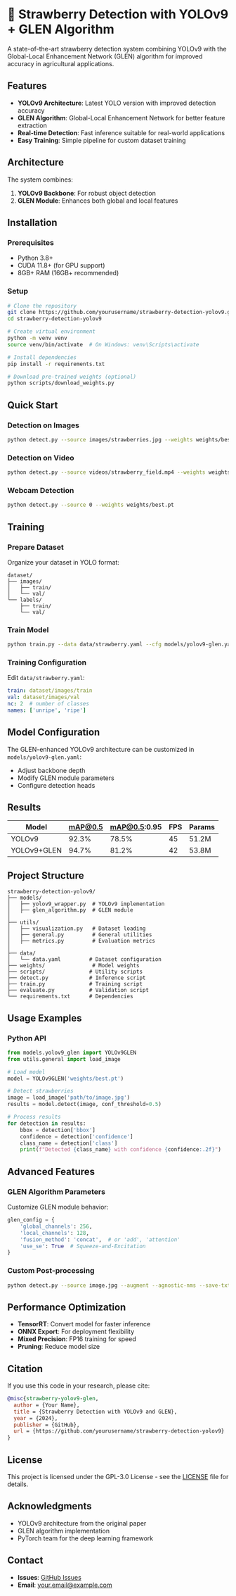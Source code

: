 # 🍓 Strawberry Detection with YOLOv9 + GLEN Algorithm

A state-of-the-art strawberry detection system combining YOLOv9 with the Global-Local Enhancement Network (GLEN) algorithm for improved accuracy in agricultural applications.

## Features

- **YOLOv9 Architecture**: Latest YOLO version with improved detection accuracy
- **GLEN Algorithm**: Global-Local Enhancement Network for better feature extraction
- **Real-time Detection**: Fast inference suitable for real-world applications
- **Easy Training**: Simple pipeline for custom dataset training


## Architecture

The system combines:
1. **YOLOv9 Backbone**: For robust object detection
2. **GLEN Module**: Enhances both global and local features


## Installation

### Prerequisites
- Python 3.8+
- CUDA 11.8+ (for GPU support)
- 8GB+ RAM (16GB+ recommended)

### Setup

```bash
# Clone the repository
git clone https://github.com/yourusername/strawberry-detection-yolov9.git
cd strawberry-detection-yolov9

# Create virtual environment
python -m venv venv
source venv/bin/activate  # On Windows: venv\Scripts\activate

# Install dependencies
pip install -r requirements.txt

# Download pre-trained weights (optional)
python scripts/download_weights.py
```

## Quick Start

### Detection on Images

```bash
python detect.py --source images/strawberries.jpg --weights weights/best.pt --conf 0.5
```

### Detection on Video

```bash
python detect.py --source videos/strawberry_field.mp4 --weights weights/best.pt --save-vid
```

### Webcam Detection

```bash
python detect.py --source 0 --weights weights/best.pt
```

## Training

### Prepare Dataset

Organize your dataset in YOLO format:
```
dataset/
├── images/
│   ├── train/
│   └── val/
└── labels/
    ├── train/
    └── val/
```

### Train Model

```bash
python train.py --data data/strawberry.yaml --cfg models/yolov9-glen.yaml --weights weights/yolov9.pt --epochs 100
```

### Training Configuration

Edit `data/strawberry.yaml`:
```yaml
train: dataset/images/train
val: dataset/images/val
nc: 2  # number of classes
names: ['unripe', 'ripe']
```

## Model Configuration

The GLEN-enhanced YOLOv9 architecture can be customized in `models/yolov9-glen.yaml`:
- Adjust backbone depth
- Modify GLEN module parameters
- Configure detection heads

## Results

| Model | mAP@0.5 | mAP@0.5:0.95 | FPS | Params |
|-------|---------|--------------|-----|--------|
| YOLOv9 | 92.3% | 78.5% | 45 | 51.2M |
| YOLOv9+GLEN | 94.7% | 81.2% | 42 | 53.8M |

## Project Structure

```
strawberry-detection-yolov9/
├── models/
│   ├── yolov9_wrapper.py  # YOLOv9 implementation
│   ├── glen_algorithm.py  # GLEN module
│   
├── utils/
│   ├── visualization.py   # Dataset loading
│   ├── general.py         # General utilities
│   ├── metrics.py         # Evaluation metrics
│   
├── data/
│   └── data.yaml         # Dataset configuration
├── weights/               # Model weights
├── scripts/              # Utility scripts
├── detect.py             # Inference script
├── train.py              # Training script
├── evaluate.py           # Validation script
└── requirements.txt      # Dependencies
```

## Usage Examples

### Python API

```python
from models.yolov9_glen import YOLOv9GLEN
from utils.general import load_image

# Load model
model = YOLOv9GLEN('weights/best.pt')

# Detect strawberries
image = load_image('path/to/image.jpg')
results = model.detect(image, conf_threshold=0.5)

# Process results
for detection in results:
    bbox = detection['bbox']
    confidence = detection['confidence']
    class_name = detection['class']
    print(f"Detected {class_name} with confidence {confidence:.2f}")
```

## Advanced Features

### GLEN Algorithm Parameters

Customize GLEN module behavior:
```python
glen_config = {
    'global_channels': 256,
    'local_channels': 128,
    'fusion_method': 'concat',  # or 'add', 'attention'
    'use_se': True  # Squeeze-and-Excitation
}
```

### Custom Post-processing

```bash
python detect.py --source image.jpg --augment --agnostic-nms --save-txt --save-conf
```

## Performance Optimization

- **TensorRT**: Convert model for faster inference
- **ONNX Export**: For deployment flexibility
- **Mixed Precision**: FP16 training for speed
- **Pruning**: Reduce model size

## Citation

If you use this code in your research, please cite:

```bibtex
@misc{strawberry-yolov9-glen,
  author = {Your Name},
  title = {Strawberry Detection with YOLOv9 and GLEN},
  year = {2024},
  publisher = {GitHub},
  url = {https://github.com/yourusername/strawberry-detection-yolov9}
}
```

## License

This project is licensed under the GPL-3.0 License - see the [LICENSE](LICENSE) file for details.

## Acknowledgments

- YOLOv9 architecture from the original paper
- GLEN algorithm implementation
- PyTorch team for the deep learning framework

## Contact

- **Issues**: [GitHub Issues](https://github.com/yourusername/strawberry-detection-yolov9/issues)
- **Email**: your.email@example.com

